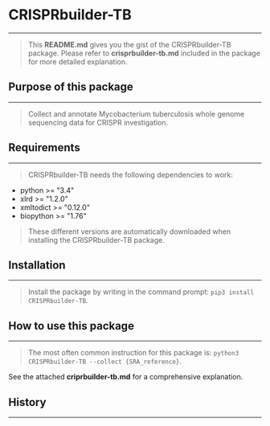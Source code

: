 # CRISPRbuilder-TB
------------------

>This **README.md** gives you the gist of the CRISPRbuilder-TB package. Please refer to **crisprbuilder-tb.md** included in the package for more detailed explanation.    


## Purpose of this package
--------------------------

>Collect and annotate Mycobacterium tuberculosis whole genome sequencing data for CRISPR investigation.    


## Requirements
---------------

>CRISPRbuilder-TB needs the following dependencies to work:

* python >= "3.4"
* xlrd >= "1.2.0"
* xmltodict >= "0.12.0"
* biopython >= "1.76"

>These different versions are automatically downloaded when installing the CRISPRbuilder-TB package.    


## Installation
---------------

>Install the package by writing in the command prompt: `pip3 install CRISPRbuilder-TB`.    


## How to use this package
--------------------------

>The most often common instruction for this package is: `python3 CRISPRbuilder-TB --collect {SRA_reference}`.

See the attached **criprbuilder-tb.md** for a comprehensive explanation.    


## History
----------

